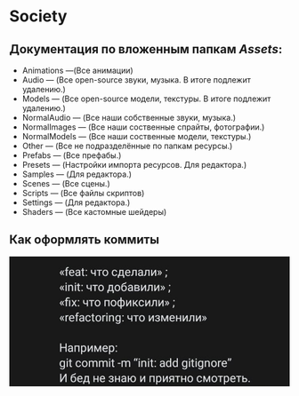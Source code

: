 # Society

## Документация по вложенным папкам *Assets*:


- Animations —(Все анимации)
- Audio — (Все open-source звуки, музыка. В итоге подлежит удалению.)
- Models — (Все open-source модели, текстуры. В итоге подлежит удалению.)	
- NormalAudio — (Все наши собственные звуки, музыка.)
- NormalImages — (Все наши соственные спрайты, фотографии.)
- NormalModels — (Все наши соственные модели, текстуры.)
- Other — (Все не подразделённые по папкам ресурсы.)
- Prefabs — (Все префабы.)
- Presets — (Настройки импорта ресурсов. Для редактора.)
- Samples — (Для редактора.)
- Scenes — (Все сцены.)
- Scripts — (Все файлы скриптов)
- Settings — (Для редактора.)
- Shaders — (Все кастомные шейдеры)
## Как оформлять коммиты

![а](gitCommitsStyle.png)
